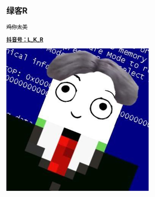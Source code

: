 ## 绿客R

~~鸡你太美~~

**[抖音号：L_K_R](https://www.douyin.com/user/MS4wLjABAAAAjn3ggdPcN3v4zU5TkhlwUq2pdcIvAwl0Qix3p64qXdU)**

![这事一个一个一个一个头像啊啊啊啊啊](https://github.com/LKRRR/LKRRR/blob/main/TX2.0.png)
